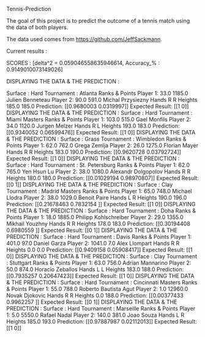 Tennis-Prediction

The goal of this project is to predict the outcome of a tennis match using the data of both players.


The data used comes from https://github.com/JeffSackmann.

Current results :

SCORES :  [delta^2 = 0.059046558635946614, Accuracy_% : 0.9149010073149026]

DISPLAYING THE DATA & THE PREDICTION :

Surface :
Hard
Tournament :
Atlanta
Ranks & Points
Player 1:
33.0 1185.0
Julien Benneteau
Player 2:
90.0 591.0
Michal Przysiezny
Hands
R R
Heights
185.0 185.0
Prediction:
[[0.9680003 0.0319997]]
Expected Result:
[[1 0]]
DISPLAYING THE DATA & THE PREDICTION :
Surface :
Hard
Tournament :
Miami Masters
Ranks & Points
Player 1:
103.0 515.0
Gael Monfils
Player 2:
34.0 1120.0
Jurgen Melzer
Hands
R L
Heights
193.0 183.0
Prediction:
[[0.9340052  0.06599476]]
Expected Result:
[[1 0]]
DISPLAYING THE DATA & THE PREDICTION :
Surface :
Grass
Tournament :
Wimbledon
Ranks & Points
Player 1:
62.0 762.0
Grega Zemlja
Player 2:
26.0 1275.0
Florian Mayer
Hands
R R
Heights
183.0 190.0
Prediction:
[[0.9620728  0.03792724]]
Expected Result:
[[1 0]]
DISPLAYING THE DATA & THE PREDICTION :
Surface :
Hard
Tournament :
St. Petersburg
Ranks & Points
Player 1:
62.0 765.0
Yen Hsun Lu
Player 2:
38.0 1080.0
Alexandr Dolgopolov
Hands
R R
Heights
180.0 180.0
Prediction:
[[0.01029194 0.98970807]]
Expected Result:
[[0 1]]
DISPLAYING THE DATA & THE PREDICTION :
Surface :
Clay
Tournament :
Madrid Masters
Ranks & Points
Player 1:
65.0 748.0
Michael Llodra
Player 2:
38.0 1029.0
Benoit Paire
Hands
L R
Heights
190.0 196.0
Prediction:
[[0.21678463 0.7832154 ]]
Expected Result:
[[1 0]]
DISPLAYING THE DATA & THE PREDICTION :
Surface :
Hard
Tournament :
Doha
Ranks & Points
Player 1:
18.0 1885.0
Philipp Kohlschreiber
Player 2:
29.0 1355.0
Mikhail Youzhny
Hands
R R
Heights
178.0 183.0
Prediction:
[[0.30194408 0.6980559 ]]
Expected Result:
[[0 1]]
DISPLAYING THE DATA & THE PREDICTION :
Surface :
Hard
Tournament :
Davis
Ranks & Points
Player 1:
401.0 97.0
Daniel Garza
Player 2:
1041.0 7.0
Alex Llompart
Hands
R R
Heights
0.0 0.0
Prediction:
[[0.9409158  0.05908417]]
Expected Result:
[[1 0]]
DISPLAYING THE DATA & THE PREDICTION :
Surface :
Clay
Tournament :
Stuttgart
Ranks & Points
Player 1:
63.0 756.0
Adrian Mannarino
Player 2:
50.0 874.0
Horacio Zeballos
Hands
L L
Heights
183.0 188.0
Prediction:
[[0.7935257  0.20647423]]
Expected Result:
[[1 0]]
DISPLAYING THE DATA & THE PREDICTION :
Surface :
Hard
Tournament :
Cincinnati Masters
Ranks & Points
Player 1:
55.0 788.0
Roberto Bautista Agut
Player 2:
1.0 12960.0
Novak Djokovic
Hands
R R
Heights
0.0 188.0
Prediction:
[[0.00377433 0.9962257 ]]
Expected Result:
[[0 1]]
DISPLAYING THE DATA & THE PREDICTION :
Surface :
Hard
Tournament :
Marseille
Ranks & Points
Player 1:
5.0 5550.0
Rafael Nadal
Player 2:
140.0 381.0
Joao Souza
Hands
L R
Heights
185.0 193.0
Prediction:
[[0.97887987 0.02112013]]
Expected Result:
[[1 0]]
